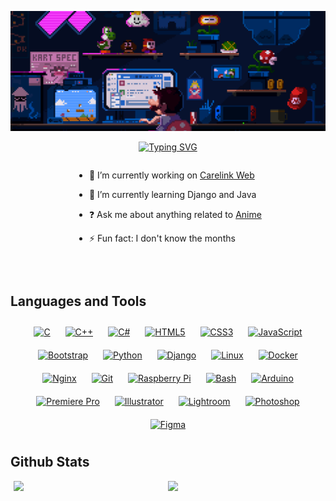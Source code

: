 [![Background](https://github.com/Yirade/Yirade/blob/main/banner.gif?raw=true)](https://yirade.dev)


<div align="center">
<a href="https://git.io/typing-svg"><img src="https://readme-typing-svg.herokuapp.com?font=Fira+Code&size=50&duration=3000&pause=1000&color=FFFFFF&center=true&vCenter=true&width=1800&height=300&lines=Ciao!+Sono+Yirade%2C+piacere+di+conoscerti!;Hey+there!+I'm+Yirade%2C+nice+to+meet+you!;+%C2%A1Hola!+Soy+Yirade%2C+%C2%A1encantado+de+conocerte!;Salut+!+Je+suis+Yirade%2C+enchant%C3%A9+de+faire+ta+connaissance+!;Hallo!+Ich+bin+Yirade%2C+sch%C3%B6n%2C+dich+kennenzulernen!;Ol%C3%A1!+Eu+sou+o+Yirade%2C+prazer+em+te+conhecer!;Hoi!+Ik+ben+Yirade%2C+leuk+je+te+ontmoeten!;%E3%81%93%E3%82%93%E3%81%AB%E3%81%A1%E3%81%AF%EF%BC%81Yirade%E3%81%A8%E8%A8%80%E3%81%84%E3%81%BE%E3%81%99%E3%80%82%E3%82%88%E3%82%8D%E3%81%97%E3%81%8F%E3%81%8A%E9%A1%98%E3%81%84%E3%81%97%E3%81%BE%E3%81%99;%E5%97%A8%EF%BC%81%E6%88%91%E6%98%AFYirade%EF%BC%8C%E5%BE%88%E9%AB%98%E5%85%B4%E8%AE%A4%E8%AF%86%E4%BD%A0%EF%BC%81;%D0%9F%D1%80%D0%B8%D0%B2%D0%B5%D1%82!+%D0%AF+%D0%99%D0%B8%D1%80%D0%B0%D0%B4%D0%B5%2C+%D1%80%D0%B0%D0%B4+%D0%B7%D0%BD%D0%B0%D0%BA%D0%BE%D0%BC%D1%81%D1%82%D0%B2%D1%83!+;Bun%C4%83!+Sunt+Yirade%2C+%C3%AEnc%C3%A2ntat+s%C4%83+te+cunosc!" alt="Typing SVG" /></a>
</div>

<div style="display: flex; justify-content: center; align-items: center; flex-wrap: wrap;">
  
- 🔭 I’m currently working on [Carelink Web](https://github.com/Yirade/Carelink-Web)  
  

- 🌱 I’m currently learning Django and Java
  

- ❓ Ask me about anything related to [Anime](https://myanimelist.net/profile/Yirade)  
  

- ⚡ Fun fact: I don't know the months  
</div>
<br/>  

## Languages and Tools

<div align="center">
    <a href="https://www.cprogramming.com/" target="_blank"><img style="margin: 10px" src="https://profilinator.rishav.dev/skills-assets/c-original.svg" alt="C" height="30" /></a>
    <a href="https://www.cplusplus.com/" target="_blank"><img style="margin: 10px" src="https://profilinator.rishav.dev/skills-assets/cplusplus-original.svg" alt="C++" height="30" /></a>
    <a href="https://docs.microsoft.com/en-us/dotnet/csharp/" target="_blank"><img style="margin: 10px" src="https://profilinator.rishav.dev/skills-assets/csharp-original.svg" alt="C#" height="30" /></a>
    <a href="https://en.wikipedia.org/wiki/HTML5" target="_blank"><img style="margin: 10px" src="https://profilinator.rishav.dev/skills-assets/html5-original-wordmark.svg" alt="HTML5" height="30" /></a>
    <a href="https://www.w3schools.com/css/" target="_blank"><img style="margin: 10px" src="https://profilinator.rishav.dev/skills-assets/css3-original-wordmark.svg" alt="CSS3" height="30" /></a>
    <a href="https://www.javascript.com/" target="_blank"><img style="margin: 10px" src="https://profilinator.rishav.dev/skills-assets/javascript-original.svg" alt="JavaScript" height="30" /></a>
    <a href="https://getbootstrap.com/docs/3.4/javascript/" target="_blank"><img style="margin: 10px" src="https://profilinator.rishav.dev/skills-assets/bootstrap-plain.svg" alt="Bootstrap" height="30" /></a>
    <a href="https://www.python.org/" target="_blank"><img style="margin: 10px" src="https://profilinator.rishav.dev/skills-assets/python-original.svg" alt="Python" height="30" /></a>
    <a href="https://www.djangoproject.com/" target="_blank"><img style="margin: 10px" src="https://profilinator.rishav.dev/skills-assets/django-original.svg" alt="Django" height="30" /></a>
    <a href="https://www.linux.org/" target="_blank"><img style="margin: 10px" src="https://profilinator.rishav.dev/skills-assets/linux-original.svg" alt="Linux" height="30" /></a>
    <a href="https://www.docker.com/" target="_blank"><img style="margin: 10px" src="https://profilinator.rishav.dev/skills-assets/docker-original-wordmark.svg" alt="Docker" height="30" /></a>
    <a href="https://www.nginx.com/" target="_blank"><img style="margin: 10px" src="https://profilinator.rishav.dev/skills-assets/nginx-original.svg" alt="Nginx" height="30" /></a>
    <a href="https://github.com/" target="_blank"><img style="margin: 10px" src="https://profilinator.rishav.dev/skills-assets/git-scm-icon.svg" alt="Git" height="30" /></a>
    <a href="https://www.raspberrypi.org/" target="_blank"><img style="margin: 10px" src="https://www.raspberrypi.com/app/uploads/2022/02/COLOUR-Raspberry-Pi-Symbol-Registered.png" alt="Raspberry Pi" height="30" /></a>
    <a href="https://www.gnu.org/software/bash/" target="_blank"><img style="margin: 10px" src="https://profilinator.rishav.dev/skills-assets/gnu_bash-icon.svg" alt="Bash" height="30" /></a>
    <a href="https://www.arduino.cc/" target="_blank"><img style="margin: 10px" src="https://profilinator.rishav.dev/skills-assets/arduino.png" alt="Arduino" height="30" /></a>
    <a href="https://www.adobe.com/in/products/premiere.html" target="_blank"><img style="margin: 10px" src="https://profilinator.rishav.dev/skills-assets/adobepremierepro.png" alt="Premiere Pro" height="30" /></a>
    <a href="https://www.adobe.com/in/products/illustrator.html" target="_blank"><img style="margin: 10px" src="https://profilinator.rishav.dev/skills-assets/adobe_illustrator-icon.svg" alt="Illustrator" height="30" /></a>
    <a href="https://www.adobe.com/products/photoshop-lightroom.html" target="_blank"><img style="margin: 10px" src="https://profilinator.rishav.dev/skills-assets/lightroom.png" alt="Lightroom" height="30" /></a>
    <a href="https://www.adobe.com/in/products/photoshop.html" target="_blank"><img style="margin: 10px" src="https://profilinator.rishav.dev/skills-assets/photoshop-plain.svg" alt="Photoshop" height="30" /></a>
    <a href="https://www.figma.com/" target="_blank"><img style="margin: 10px" src="https://profilinator.rishav.dev/skills-assets/figma-icon.svg" alt="Figma" height="30" /></a>
</div>



## Github Stats 
<div style="display: flex; justify-content: center; align-items: center; flex-wrap: wrap;">
    <img src="https://github-readme-stats.vercel.app/api/top-langs/?username=Yirade&hide_border=true&theme=vision-friendly-dark" style="min-width: 49%; max-width: 100%;" />
    <img src="https://github-readme-stats.vercel.app/api?username=Yirade&show_icons=true&count_private=true&hide_border=true&theme=vision-friendly-dark" style="min-width: 49%; max-width: 100%;" />
</div>
